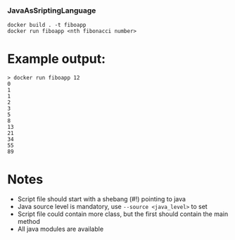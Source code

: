 ### JavaAsSriptingLanguage
```
docker build . -t fiboapp
docker run fiboapp <nth fibonacci number>
```

# Example output:
```
> docker run fiboapp 12
0
1
1
2
3
5
8
13
21
34
55
89
```

# Notes
* Script file should start with a shebang (#!) pointing to java
* Java source level is mandatory, use `--source <java_level>` to set
* Script file could contain more class, but the first should contain the main method
* All java modules are available
